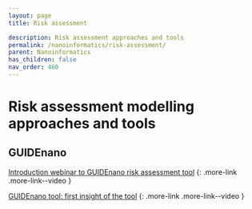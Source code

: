 ```yaml
---
layout: page
title: Risk assessment

description: Risk assessment approaches and tools
permalink: /nanoinformatics/risk-assessment/
parent: Nanoinformatics
has_children: false
nav_order: 460
---
```


# Risk assessment modelling approaches and tools

## GUIDEnano
[Introduction webinar to GUIDEnano risk assessment tool](https://www.youtube.com/watch?v=HJACrBOaQNs)
{: .more-link .more-link--video }

[GUIDEnano tool: first insight of the tool](https://www.youtube.com/watch?v=pZQUVDlFEqQ)
{: .more-link .more-link--video }

